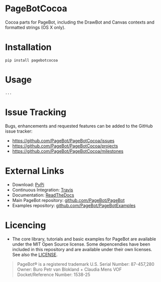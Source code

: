 # PageBotCocoa

Cocoa parts for PageBot, including the DrawBot and Canvas contexts and
formatted strings (OS X only).

# Installation

    pip install pagebotcocoa


# Usage

    ...

# Issue Tracking 

Bugs, enhancements and requested features can be added to the GitHub issue tracker:

 * https://github.com/PageBot/PageBotCocoa/issues
 * https://github.com/PageBot/PageBotCocoa/projects
 * https://github.com/PageBot/PageBotCocoa/milestones

# External Links

- Download: [PyPi](https://pypi.org/project/pagebotcocoa/)
- Continuous Integration: [Travis](https://travis-ci.org/PageBot/PageBotCocoa)
- Documentation: [ReadTheDocs](https://pagebotcocoa.readthedocs.io/en/latest/)
- Main PageBot repository: [github.com/PageBot/PageBot](https://github.com/PageBot/PageBot)
- Examples repository: [github.com/PageBot/PageBotExamples](https://github.com/PageBot/PageBotExamples)

# Licencing

- The core library, tutorials and basic examples for PageBot are available
  under the MIT Open Source license. Some depencendies have been included in
  this repository and are available under their own licenses. See also the
  [LICENSE](https://github.com/PageBot/PageBotCocoa/blob/master/LICENSE.md).

> PageBot® is a registered trademark 
> U.S. Serial Number: 87-457,280
> Owner: Buro Petr van Blokland + Claudia Mens VOF
> Docket/Reference Number: 1538-25     
